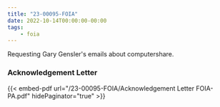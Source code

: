 ```yaml
---
title: "23-00095-FOIA"
date: 2022-10-14T00:00:00-00:00
tags:
    - foia
---
```


Requesting Gary Gensler's emails about computershare.

### Acknowledgement Letter

{{< embed-pdf url="/23-00095-FOIA/Acknowledgement Letter FOIA-PA.pdf" hidePaginator="true" >}}